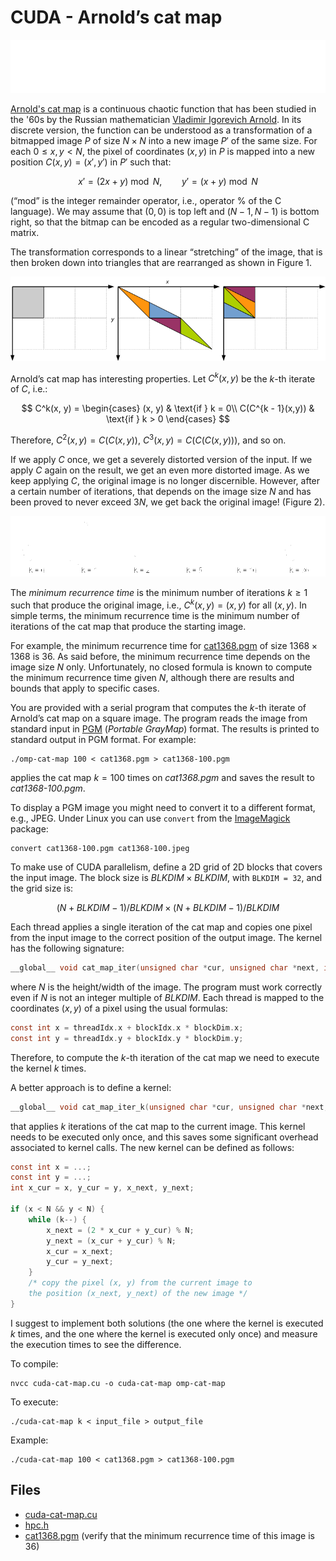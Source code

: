 # CUDA - Arnold’s cat map

![Figure 1: Arnold's cat map](img/cat-map.png)

[Arnold's cat map](https://en.wikipedia.org/wiki/Arnold%27s_cat_map) is a continuous chaotic function that has been studied in the
'60s by the Russian mathematician [Vladimir Igorevich Arnold](https://en.wikipedia.org/wiki/Vladimir_Arnold).
In its discrete version, the function can be understood as a transformation of a bitmapped image $P$ of size $N \times N$ into a
new image $P'$ of the same size. For each $0 \leq x, y < N$, the pixel of coordinates $(x,y)$ in $P$ is mapped into a new position
$C(x, y) = (x', y')$ in $P'$ such that:

$$x' = (2x + y) \bmod N, \qquad y' = (x + y) \bmod N$$

(“mod” is the integer remainder operator, i.e., operator % of the C language). We may assume that $(0, 0)$ is top left and
$(N-1, N-1)$ is bottom right, so that the bitmap can be encoded as a regular two-dimensional C matrix.

The transformation corresponds to a linear “stretching” of the image, that is then broken down into triangles that are rearranged
as shown in Figure 1.

![Figure 2: Arnold's cat map transitions](img/cat-map-schema.png)

Arnold’s cat map has interesting properties. Let $C^k(x, y)$ be the $k$-th iterate of $C$, i.e.:

$$
C^k(x, y) =
\begin{cases}
(x, y) & \text{if } k = 0\\
C(C^{k - 1}(x,y)) & \text{if } k > 0
\end{cases}
$$

Therefore, $C^2(x,y) = C(C(x,y))$, $C^3(x,y) = C(C(C(x,y)))$, and so on.

If we apply $C$ once, we get a severely distorted version of the input.
If we apply $C$ again on the result, we get an even more distorted image.
As we keep applying $C$, the original image is no longer discernible.
However, after a certain number of iterations, that depends on the image size $N$ and has been proved to never exceed $3N$,
we get back the original image! (Figure 2).

![Figure 3: Some iterations of the cat map](img/cat-map-demo.png)

The *minimum recurrence time* is the minimum number of iterations $k \geq 1$ such that produce the original image, i.e.,
$C^k(x, y) = (x, y)$ for all $(x, y)$.
In simple terms, the minimum recurrence time is the minimum number of iterations of the cat map that produce the starting image.

For example, the minimum recurrence time for [cat1368.pgm](input/cat1368.pgm)
of size $1368 \times 1368$ is $36$.
As said before, the minimum recurrence time depends on the image size $N$ only.
Unfortunately, no closed formula is known to compute the minimum recurrence time given $N$, although there are results and bounds
that apply to specific cases.

You are provided with a serial program that computes the $k$-th iterate of Arnold’s cat map on a square image.
The program reads the image from standard input in [PGM](https://en.wikipedia.org/wiki/Netpbm) (*Portable GrayMap*) format.
The results is printed to standard output in PGM format. For example:

```shell
./omp-cat-map 100 < cat1368.pgm > cat1368-100.pgm
```

applies the cat map $k=100$ times on *cat1368.pgm* and saves the result to *cat1368-100.pgm*.

To display a PGM image you might need to convert it to a different format, e.g., JPEG.
Under Linux you can use `convert` from the [ImageMagick](https://imagemagick.org/) package:

```shell
convert cat1368-100.pgm cat1368-100.jpeg
```

To make use of CUDA parallelism, define a 2D grid of 2D blocks that covers the input image.
The block size is $\mathit{BLKDIM} \times \mathit{BLKDIM}$, with `BLKDIM = 32`, and the grid size is:

$$(N + \mathit{BLKDIM} - 1) / \mathit{BLKDIM} \times (N + \mathit{BLKDIM} - 1) / \mathit{BLKDIM}$$

Each thread applies a single iteration of the cat map and copies one pixel from the input image to the correct position of the
output image. The kernel has the following signature:

```C
__global__ void cat_map_iter(unsigned char *cur, unsigned char *next, int N)
```

where $N$ is the height/width of the image. The program must work correctly even if $N$ is not an integer multiple of _BLKDIM_.
Each thread is mapped to the coordinates $(x, y)$ of a pixel using the usual formulas:

```C
const int x = threadIdx.x + blockIdx.x * blockDim.x;
const int y = threadIdx.y + blockIdx.y * blockDim.y;
```

Therefore, to compute the $k$-th iteration of the cat map we need to execute the kernel $k$ times.

A better approach is to define a kernel:

```C
__global__ void cat_map_iter_k(unsigned char *cur, unsigned char *next, int N, int k)
```

that applies $k$ iterations of the cat map to the current image.
This kernel needs to be executed only once, and this saves some significant overhead associated to kernel calls.
The new kernel can be defined as follows:

```C
const int x = ...;
const int y = ...;
int x_cur = x, y_cur = y, x_next, y_next;

if (x < N && y < N) {
	while (k--) {
		x_next = (2 * x_cur + y_cur) % N;
		y_next = (x_cur + y_cur) % N;
		x_cur = x_next;
		y_cur = y_next;
	}
	/* copy the pixel (x, y) from the current image to
	the position (x_next, y_next) of the new image */
}
```

I suggest to implement both solutions (the one where the kernel is executed $k$ times, and the one where the kernel is executed
only once) and measure the execution times to see the difference.

To compile:

```shell
nvcc cuda-cat-map.cu -o cuda-cat-map omp-cat-map
```

To execute:

```shell
./cuda-cat-map k < input_file > output_file
```

Example:

```shell
./cuda-cat-map 100 < cat1368.pgm > cat1368-100.pgm
```

## Files

- [cuda-cat-map.cu](base/cuda-cat-map.cu)
- [hpc.h](../../include/hpc.h)
- [cat1368.pgm](input/cat1368.pgm) (verify that the minimum recurrence time of this image is 36)
